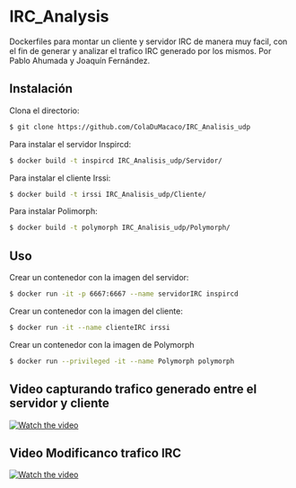 # IRC_Analysis
Dockerfiles para montar un cliente y servidor IRC de manera muy facil, con el fin de generar y analizar el trafico IRC generado por los mismos.
Por Pablo Ahumada y Joaquín Fernández.

## Instalación

Clona el directorio:
```sh
$ git clone https://github.com/ColaDuMacaco/IRC_Analisis_udp
```

Para instalar el servidor Inspircd:
```sh
$ docker build -t inspircd IRC_Analisis_udp/Servidor/
```

Para instalar el cliente Irssi:
```sh
$ docker build -t irssi IRC_Analisis_udp/Cliente/
```

Para instalar Polimorph:
```sh
$ docker build -t polymorph IRC_Analisis_udp/Polymorph/
```


## Uso

Crear un contenedor con la imagen del servidor:
```sh
$ docker run -it -p 6667:6667 --name servidorIRC inspircd
```

Crear un contenedor con la imagen del cliente:
```sh
$ docker run -it --name clienteIRC irssi
```

Crear un contenedor con la imagen de Polymorph
```sh
$ docker run --privileged -it --name Polymorph polymorph
```

## Video capturando trafico generado entre el servidor y cliente

[![Watch the video](https://img.youtube.com/vi/LIOw5wZKxmw/hqdefault.jpg)](https://youtu.be/LIOw5wZKxmw)

## Video Modificanco trafico IRC

[![Watch the video](https://img.youtube.com/vi/YPfMYmFvTxk/hqdefault.jpg)](https://youtu.be/YPfMYmFvTxk)

